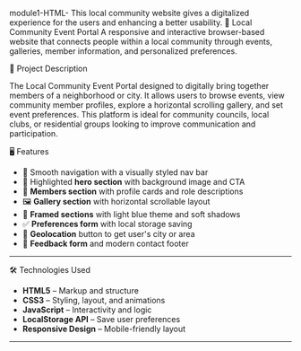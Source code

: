  module1-HTML-
This local community website gives a digitalized experience for the users and enhancing a better usability.
🌟 Local Community Event Portal
A responsive and interactive browser-based website that connects people within a local community through events, galleries, member information, and personalized preferences.


📌 Project Description

The Local Community Event Portal designed to digitally bring together members of a neighborhood or city. It allows users to browse events, view community member profiles, explore a horizontal scrolling gallery, and set event preferences. This platform is ideal for community councils, local clubs, or residential groups looking to improve communication and participation.

 🖥️ Features

- 🧭 Smooth navigation with a visually styled nav bar
- 🎯 Highlighted **hero section** with background image and CTA
- 👥 **Members section** with profile cards and role descriptions
- 🖼️ **Gallery section** with horizontal scrollable layout
- 🎨 **Framed sections** with light blue theme and soft shadows
- ✅ **Preferences form** with local storage saving
- 📍 **Geolocation** button to get user's city or area
- 📩 **Feedback form** and modern contact footer

---

 🛠️ Technologies Used

- **HTML5** – Markup and structure  
- **CSS3** – Styling, layout, and animations  
- **JavaScript** – Interactivity and logic  
- **LocalStorage API** – Save user preferences  
- **Responsive Design** – Mobile-friendly layout

---

